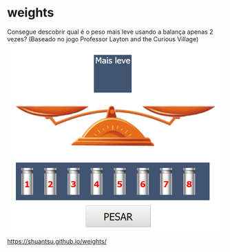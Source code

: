 # weights
Consegue descobrir qual é o peso mais leve usando a balança apenas 2 vezes? (Baseado no jogo Professor Layton and the Curious Village)

![Weights](balanca.jpg)

https://shuantsu.github.io/weights/
